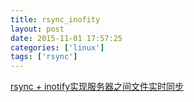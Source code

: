 ```yaml
---
title: rsync_inofity
layout: post
date: 2015-11-01 17:57:25
categories: ['linux']
tags: ['rsync']
---
```


[rsync + inotify实现服务器之间文件实时同步](http://www.pengzihe.com/?p=193)



